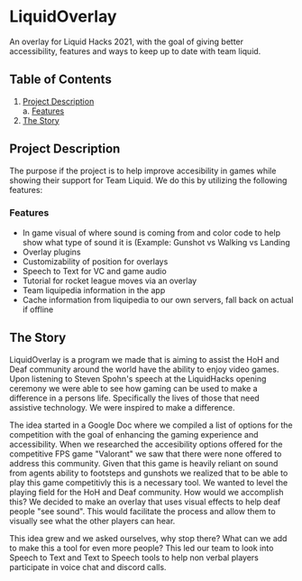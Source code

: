 # **LiquidOverlay**

An overlay for Liquid Hacks 2021, with the goal of giving better accessibility, features and ways to keep up to date with team liquid.

## Table of Contents

1. [Project Description](#pd)\
    a. [Features](#features)
2. [The Story](#story)

## Project Description <a name="pd"></a>

The purpose if the project is to help improve accesibility in games while showing their support for Team Liquid. We do this by utilizing the following features:

### Features <a name="features"></a>

* In game visual of where sound is coming from and color code to help show what type of sound it is (Example: Gunshot vs Walking vs Landing
* Overlay plugins
* Customizability of position for overlays
* Speech to Text for VC and game audio
* Tutorial for rocket league moves via an overlay
* Team liquipedia information in the app
* Cache information from liquipedia to our own servers, fall back on actual if offline

## The Story <a name="story"></a>

LiquidOverlay is a program we made that is aiming to assist the HoH and Deaf community around the world have the ability to enjoy video games. Upon listening to Steven Spohn's speech at the LiquidHacks opening ceremony we were able to see how gaming can be used to make a difference in a persons life. Specifically the lives of those that need assistive technology. We were inspired to make a difference.

The idea started in a Google Doc where we compiled a list of options for the competition with the goal of enhancing the gaming experience and accessibility. When we researched the accesibility options offered for the competitive FPS game "Valorant" we saw that there were none offered to address this community. Given that this game is heavily reliant on sound from agents ability to footsteps and gunshots we realized that to be able to play this game competitivly this is a necessary tool. We wanted to level the playing field for the HoH and Deaf community.  How would we accomplish this? We decided to make an overlay that uses visual effects to help deaf people "see sound". This would facilitate the process and allow them to visually see what the other players can hear.

This idea grew and we asked ourselves, why stop there? What can we add to make this a tool for even more people? This led our team to look into Speech to Text and Text to Speech tools to help non verbal players participate in voice chat and discord calls.
